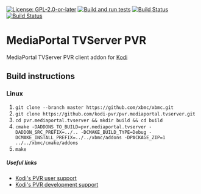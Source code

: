 [![License: GPL-2.0-or-later](https://img.shields.io/badge/License-GPL%20v2+-blue.svg)](LICENSE.md)
[![Build and run tests](https://github.com/kodi-pvr/pvr.mediaportal.tvserver/actions/workflows/build.yml/badge.svg?branch=Omega)](https://github.com/kodi-pvr/pvr.mediaportal.tvserver/actions/workflows/build.yml)
[![Build Status](https://dev.azure.com/teamkodi/kodi-pvr/_apis/build/status/kodi-pvr.pvr.mediaportal.tvserver?branchName=Omega)](https://dev.azure.com/teamkodi/kodi-pvr/_build/latest?definitionId=63&branchName=Omega)
[![Build Status](https://jenkins.kodi.tv/view/Addons/job/kodi-pvr/job/pvr.mediaportal.tvserver/job/Omega/badge/icon)](https://jenkins.kodi.tv/blue/organizations/jenkins/kodi-pvr%2Fpvr.mediaportal.tvserver/branches/)

# MediaPortal TVServer PVR
MediaPortal TVServer PVR client addon for [Kodi](https://kodi.tv)

## Build instructions

### Linux

1. `git clone --branch master https://github.com/xbmc/xbmc.git`
2. `git clone https://github.com/kodi-pvr/pvr.mediaportal.tvserver.git`
3. `cd pvr.mediaportal.tvserver && mkdir build && cd build`
4. `cmake -DADDONS_TO_BUILD=pvr.mediaportal.tvserver -DADDON_SRC_PREFIX=../.. -DCMAKE_BUILD_TYPE=Debug -DCMAKE_INSTALL_PREFIX=../../xbmc/addons -DPACKAGE_ZIP=1 ../../xbmc/cmake/addons`
5. `make`

##### Useful links

* [Kodi's PVR user support](https://forum.kodi.tv/forumdisplay.php?fid=171)
* [Kodi's PVR development support](https://forum.kodi.tv/forumdisplay.php?fid=136)
